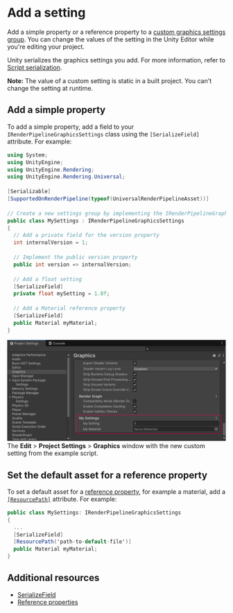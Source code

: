 # Add a setting

Add a simple property or a reference property to a [custom graphics settings group](add-custom-graphics-settings.md). You can change the values of the setting in the Unity Editor while you're editing your project.

Unity serializes the graphics settings you add. For more information, refer to [Script serialization](xref:um-script-serialization).

**Note:** The value of a custom setting is static in a built project. You can't change the setting at runtime.

## Add a simple property

To add a simple property, add a field to your `IRenderPipelineGraphicsSettings` class using the `[SerializeField]` attribute. For example:

```c#
using System;
using UnityEngine;
using UnityEngine.Rendering;
using UnityEngine.Rendering.Universal;

[Serializable]
[SupportedOnRenderPipeline(typeof(UniversalRenderPipelineAsset))] 

// Create a new settings group by implementing the IRenderPipelineGraphicsSettings interface
public class MySettings : IRenderPipelineGraphicsSettings
{
  // Add a private field for the version property
  int internalVersion = 1;

  // Implement the public version property
  public int version => internalVersion;

  // Add a float setting
  [SerializeField]
  private float mySetting = 1.0f;

  // Add a Material reference property
  [SerializeField]
  public Material myMaterial;
}
```
![](Images/customsettings-addsetting.png)<br/>
The **Edit** > **Project Settings** > **Graphics** window with the new custom setting from the example script.

## Set the default asset for a reference property

To set a default asset for a [reference property](xref:um-editing-value-properties#references), for example a material, add a [`[ResourcePath]`](https://docs.unity3d.com/6000.1/Documentation/ScriptReference/Rendering.ResourcePathAttribute.html) attribute. For example:

```c#
public class MySettings: IRenderPipelineGraphicsSettings
{
  ...
  [SerializeField]
  [ResourcePath('path-to-default-file')]
  public Material myMaterial;
}
```

## Additional resources

- [SerializeField](xref:UnityEngine.SerializeField)
- [Reference properties](xref:EditingValueProperties#references)
